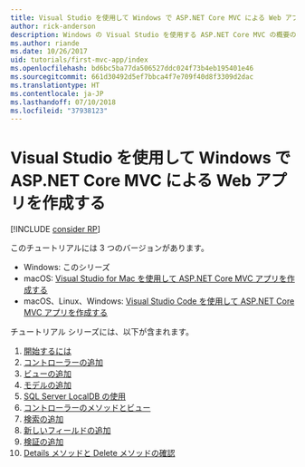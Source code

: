 ```yaml
---
title: Visual Studio を使用して Windows で ASP.NET Core MVC による Web アプリを作成する
author: rick-anderson
description: Windows の Visual Studio を使用する ASP.NET Core MVC の概要の目次をご確認ください。
ms.author: riande
ms.date: 10/26/2017
uid: tutorials/first-mvc-app/index
ms.openlocfilehash: bd6bc5ba77da506527ddc024f73b4eb195401e46
ms.sourcegitcommit: 661d30492d5ef7bbca4f7e709f40d8f3309d2dac
ms.translationtype: HT
ms.contentlocale: ja-JP
ms.lasthandoff: 07/10/2018
ms.locfileid: "37938123"
---
```

# <a name="create-a-web-app-with-aspnet-core-mvc-on-windows-with-visual-studio"></a>Visual Studio を使用して Windows で ASP.NET Core MVC による Web アプリを作成する

[!INCLUDE [consider RP](~/includes/razor.md)]

このチュートリアルには 3 つのバージョンがあります。

* Windows: このシリーズ
* macOS: [Visual Studio for Mac を使用して ASP.NET Core MVC アプリを作成する](xref:tutorials/first-mvc-app-mac/start-mvc)
* macOS、Linux、Windows: [Visual Studio Code を使用して ASP.NET Core MVC アプリを作成する](xref:tutorials/first-mvc-app-xplat/start-mvc)

チュートリアル シリーズには、以下が含まれます。

1. [開始するには](start-mvc.md)
1. [コントローラーの追加](adding-controller.md)
1. [ビューの追加](adding-view.md)
1. [モデルの追加](adding-model.md)
1. [SQL Server LocalDB の使用](working-with-sql.md)
1. [コントローラーのメソッドとビュー](controller-methods-views.md)
1. [検索の追加](search.md)
1. [新しいフィールドの追加](new-field.md)
1. [検証の追加](validation.md)
1. [Details メソッドと Delete メソッドの確認](details.md)
